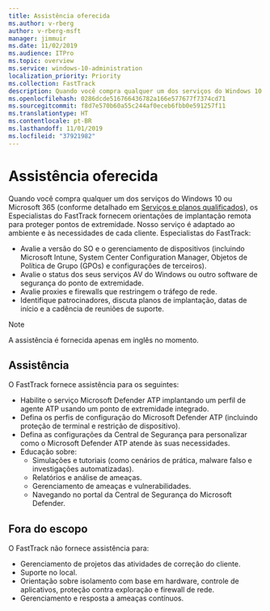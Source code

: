 ```yaml
---
title: Assistência oferecida
ms.author: v-rberg
author: v-rberg-msft
manager: jimmuir
ms.date: 11/02/2019
ms.audience: ITPro
ms.topic: overview
ms.service: windows-10-administration
localization_priority: Priority
ms.collection: FastTrack
description: Quando você compra qualquer um dos serviços do Windows 10 ou Microsoft 365, os Especialistas do FastTrack fornecem orientações de implantação remota para proteger pontos de extremidade. Nosso serviço é adaptado ao ambiente e às necessidades de cada cliente.
ms.openlocfilehash: 0286dcde516766436782a166e577677f7374cd71
ms.sourcegitcommit: f8d7e570b60a55c244af0eceb6fbb0e591257f11
ms.translationtype: HT
ms.contentlocale: pt-BR
ms.lasthandoff: 11/01/2019
ms.locfileid: "37921982"
---
```

# <a name="assistance-offered"></a>Assistência oferecida  

Quando você compra qualquer um dos serviços do Windows 10 ou Microsoft 365 (conforme detalhado em [Serviços e planos qualificados](M365-eligible-services-and-plans.md)), os Especialistas do FastTrack fornecem orientações de implantação remota para proteger pontos de extremidade. Nosso serviço é adaptado ao ambiente e às necessidades de cada cliente. Especialistas do FastTrack:
- Avalie a versão do SO e o gerenciamento de dispositivos (incluindo Microsoft Intune, System Center Configuration Manager, Objetos de Política de Grupo (GPOs) e configurações de terceiros).
- Avalie o status dos seus serviços AV do Windows ou outro software de segurança do ponto de extremidade.
- Avalie proxies e firewalls que restringem o tráfego de rede.
- Identifique patrocinadores, discuta planos de implantação, datas de início e a cadência de reuniões de suporte.

> [!NOTE]
> A assistência é fornecida apenas em inglês no momento. 

## <a name="assistance"></a>Assistência

O FastTrack fornece assistência para os seguintes:
- Habilite o serviço Microsoft Defender ATP implantando um perfil de agente ATP usando um ponto de extremidade integrado.
- Defina os perfis de configuração do Microsoft Defender ATP (incluindo proteção de terminal e restrição de dispositivo).
- Defina as configurações da Central de Segurança para personalizar como o Microsoft Defender ATP atende às suas necessidades.
- Educação sobre:
    - Simulações e tutoriais (como cenários de prática, malware falso e investigações automatizadas).
    - Relatórios e análise de ameaças.
    - Gerenciamento de ameaças e vulnerabilidades.
    - Navegando no portal da Central de Segurança do Microsoft Defender.

## <a name="out-of-scope"></a>Fora do escopo

O FastTrack não fornece assistência para:
- Gerenciamento de projetos das atividades de correção do cliente.
- Suporte no local.
- Orientação sobre isolamento com base em hardware, controle de aplicativos, proteção contra exploração e firewall de rede.
- Gerenciamento e resposta a ameaças contínuos.

